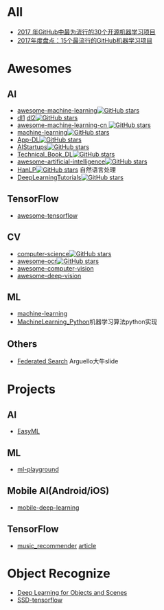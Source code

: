 

# All
- [2017 年GitHub中最为流行的30个开源机器学习项目](https://www.jiqizhixin.com/articles/2018-01-06-5)
- [2017年度盘点：15个最流行的GitHub机器学习项目](https://mp.weixin.qq.com/s/1HqAPV7l5Oi4xKqpN6q5GA)

# Awesomes

## AI 
- [awesome-machine-learning](https://github.com/josephmisiti/awesome-machine-learning )[![GitHub stars](https://img.shields.io/github/stars/josephmisiti/awesome-machine-learning.svg?style=social&label=Star)](https://github.com/josephmisiti/awesome-machine-learning)
- [dl1](https://github.com/ty4z2008/Qix/blob/master/dl.md)  [dl2](https://github.com/ty4z2008/Qix/blob/master/dl2.md )[![GitHub stars](https://img.shields.io/github/stars/ty4z2008/Qix.svg?style=social&label=Star)](https://github.com/ty4z2008/Qix)
- [awesome-machine-learning-cn ](https://github.com/jobbole/awesome-machine-learning-cn )[![GitHub stars](https://img.shields.io/github/stars/jobbole/awesome-machine-learning-cn.svg?style=social&label=Star)](https://github.com/jobbole/awesome-machine-learning-cn)
- [machine-learning](https://github.com/yew1eb/machine-learning )[![GitHub stars](https://img.shields.io/github/stars/yew1eb/machine-learning.svg?style=social&label=Star)](https://github.com/yew1eb/machine-learning)
- [App-DL](https://github.com/lipiji/App-DL )[![GitHub stars](https://img.shields.io/github/stars/lipiji/App-DL.svg?style=social&label=Star)](https://github.com/lipiji/App-DL)
- [AIStartups](https://github.com/lipiji/AIStartups)[![GitHub stars](https://img.shields.io/github/stars/lipiji/AIStartups.svg?style=social&label=Star)](https://github.com/lipiji/AIStartups)
- [Technical_Book_DL](https://github.com/tomepel/Technical_Book_DL)[![GitHub stars](https://img.shields.io/github/stars/tomepel/Technical_Book_DL.svg?style=social&label=Star)](https://github.com/tomepel/Technical_Book_DL)
- [awesome-artificial-intelligence](https://github.com/owainlewis/awesome-artificial-intelligence)[![GitHub stars](https://img.shields.io/github/stars/owainlewis/awesome-artificial-intelligence.svg?style=social&label=Star)](https://github.com/owainlewis/awesome-artificial-intelligence)
- [HanLP](https://github.com/hankcs/HanLP)[![GitHub stars](https://img.shields.io/github/stars/hankcs/HanLP.svg?style=social&label=Star)](https://github.com/hankcs/HanLP) 自然语言处理 
- [DeepLearningTutorials](https://github.com/lisa-lab/DeepLearningTutorials)[![GitHub stars](https://img.shields.io/github/stars/lisa-lab/DeepLearningTutorials.svg?style=social&label=Star)](https://github.com/lisa-lab/DeepLearningTutorials)


## TensorFlow
- [awesome-tensorflow](https://github.com/AllAwsome/awesome-tensorflow)


## CV
- [computer-science](https://github.com/ossu/computer-science)[![GitHub stars](https://img.shields.io/github/stars/ossu/computer-science.svg?style=social&label=Star)](https://github.com/ossu/computer-science)
- [awesome-ocr](https://github.com/wanghaisheng/awesome-ocr)[![GitHub stars](https://img.shields.io/github/stars/wanghaisheng/awesome-ocr.svg?style=social&label=Star)](https://github.com/wanghaisheng/awesome-ocr)
- [awesome-computer-vision](https://github.com/jbhuang0604/awesome-computer-vision)
- [awesome-deep-vision](https://github.com/kjw0612/awesome-deep-vision)

## ML
- [machine-learning](https://github.com/RedditSota/state-of-the-art-result-for-machine-learning-problems)
- [MachineLearning_Python](https://github.com/lawlite19/MachineLearning_Python)机器学习算法python实现

## Others

- [Federated Search](http://citeseerx.ist.psu.edu/viewdoc/download?doi=10.1.1.309.8948&rep=rep1&type=pdf) Arguello大牛slide

# Projects

## AI

- [EasyML](https://github.com/ICT-BDA/EasyML)  

## ML
- [ml-playground](http://ml-playground.com)

## Mobile AI(Android/iOS)

- [mobile-deep-learning](https://github.com/baidu/mobile-deep-learning)

## TensorFlow
- [music_recommender](https://github.com/mattmurray/music_recommender)   [article](http://mattmurray.net/building-a-music-recommender-with-deep-learning/)

# Object Recognize

- [Deep Learning for Objects and Scenes](http://deeplearning.csail.mit.edu)
- [SSD-tensorflow](https://github.com/balancap/SSD-Tensorflow)
